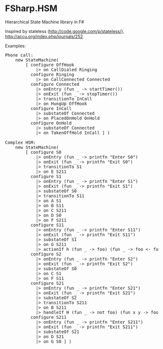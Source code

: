 FSharp.HSM
==========

Hierarchical State Machine library in F#

Inspired by stateless (http://code.google.com/p/stateless/), http://accu.org/index.php/journals/252

Examples:

<pre>
Phone call:
    new StateMachine<State,Trigger>(
        [ configure OffHook
            |> on CallDialed Ringing
          configure Ringing
            |> on CallConnected Connected
          configure Connected
            |> onEntry (fun _ -> startTimer())
            |> onExit (fun _ -> stopTimer())
            |> transitionTo InCall
            |> on HungUp OffHook
          configure InCall
            |> substateOf Connected
            |> on PlacedOnHold OnHold
          configure OnHold
            |> substateOf Connected
            |> on TakenOffHold InCall ] )

Complex HSM:
    new StateMachine<State,Sig>(
        [ configure S0
            |> onEntry (fun _ -> printfn "Enter S0")
            |> onExit (fun _ -> printfn "Exit S0")
            |> transitionTo S1
            |> on E S211
          configure S1
            |> onEntry (fun _ -> printfn "Enter S1")
            |> onExit (fun _ -> printfn "Exit S1")
            |> substateOf S0
            |> transitionTo S11
            |> on A S1 
            |> on B S11
            |> on C S211 
            |> on D S0 
            |> on F S211 
          configure S11
            |> onEntry (fun _ -> printfn "Enter S11")
            |> onExit (fun _ -> printfn "Exit S11")
            |> substateOf S1
            |> on G S211 
			|> actionIf h (fun _ -> foo) (fun _ -> foo <- false) //still todo
          configure S2
            |> onEntry (fun _ -> printfn "Enter S2")
            |> onExit (fun _ -> printfn "Exit S2")
            |> substateOf S0
            |> on C S1 
            |> on F S11 
          configure S21
            |> onEntry (fun _ -> printfn "Enter S21")
            |> onExit (fun _ -> printfn "Exit S21")
            |> substateOf S2
            |> transitionTo S211
            |> on B S211 
            |> handleIf H (fun _ -> not foo) (fun x y -> foo <- true; S21 )
          configure S211
            |> onEntry (fun _ -> printfn "Enter S211")
            |> onExit (fun _ -> printfn "Exit S211")
            |> substateOf S21
            |> on D S21
            |> on G S0 ] ) </pre>
